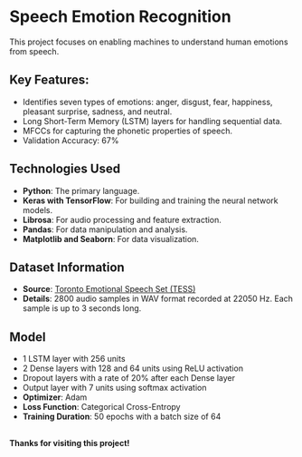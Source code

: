 # Speech Emotion Recognition

This project focuses on enabling machines to understand human emotions from speech.

## Key Features:

- Identifies seven types of emotions: anger, disgust, fear, happiness, pleasant surprise, sadness, and neutral.
- Long Short-Term Memory (LSTM) layers for handling sequential data.
- MFCCs for capturing the phonetic properties of speech.
- Validation Accuracy: 67%

## Technologies Used

- **Python**: The primary language.
- **Keras with TensorFlow**: For building and training the neural network models.
- **Librosa**: For audio processing and feature extraction.
- **Pandas**: For data manipulation and analysis.
- **Matplotlib and Seaborn**: For data visualization.

## Dataset Information

- **Source**: [Toronto Emotional Speech Set (TESS)](https://www.kaggle.com/ejlok1/toronto-emotional-speech-set-tess)
- **Details**: 2800 audio samples in WAV format recorded at 22050 Hz. Each sample is up to 3 seconds long.

## Model

- 1 LSTM layer with 256 units
- 2 Dense layers with 128 and 64 units using ReLU activation
- Dropout layers with a rate of 20% after each Dense layer
- Output layer with 7 units using softmax activation
- **Optimizer**: Adam
- **Loss Function**: Categorical Cross-Entropy
- **Training Duration**: 50 epochs with a batch size of 64

##

**Thanks for visiting this project!**
